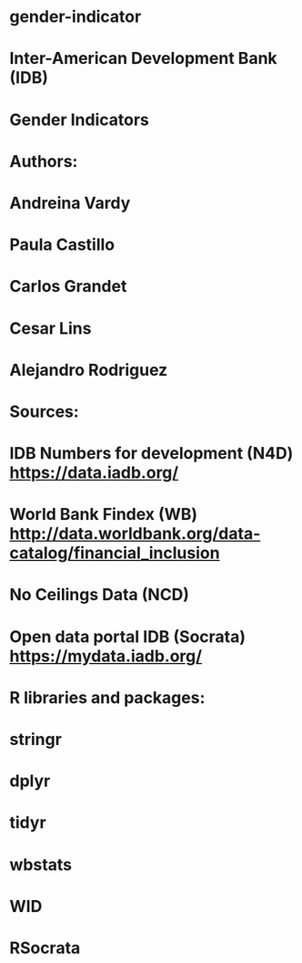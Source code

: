 # gender-indicator

#   Inter-American Development Bank (IDB)  
#       Gender Indicators                  
                                          
# Authors:                                 
#        Andreina Vardy                    
#        Paula Castillo                    
#        Carlos Grandet                                     
#        Cesar Lins                        
#        Alejandro Rodriguez               

# Sources:
#        IDB Numbers for development (N4D) https://data.iadb.org/
#        World Bank Findex (WB) http://data.worldbank.org/data-catalog/financial_inclusion
#        No Ceilings Data (NCD)
#        Open data portal IDB (Socrata) https://mydata.iadb.org/

# R libraries and packages:
#        stringr
#        dplyr
#        tidyr
#        wbstats
#        WID
#        RSocrata





